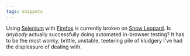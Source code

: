 ```yaml
---
tags: snippets
---
```


Using [Selenium](http://jira.openqa.org/browse/SRC-743) with [Firefox](https://bugzilla.mozilla.org/show_bug.cgi?id=513747) is currently broken on [Snow Leopard](/wiki/Snow_Leopard). Is *anybody* actually successfully doing automated in-browser testing? It has to be the most wonky, brittle, unstable, teetering pile of kludgery I've had the displeasure of dealing with.
